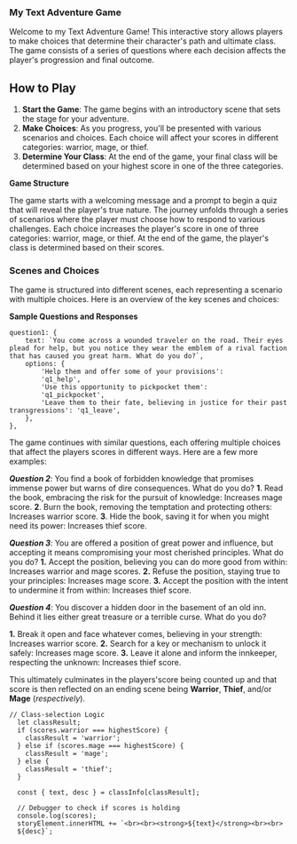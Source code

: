 ### My Text Adventure Game

Welcome to my Text Adventure Game! This interactive story allows players to make choices that determine their character's path and ultimate class. The game consists of a series of questions where each decision affects the player's progression and final outcome.

## How to Play

1. **Start the Game**: The game begins with an introductory scene that sets the stage for your adventure.
2. **Make Choices**: As you progress, you'll be presented with various scenarios and choices. Each choice will affect your scores in different categories: warrior, mage, or thief.
3. **Determine Your Class**: At the end of the game, your final class will be determined based on your highest score in one of the three categories.

**Game Structure**

The game starts with a welcoming message and a prompt to begin a quiz that will reveal the player's true nature. The journey unfolds through a series of scenarios where the player must choose how to respond to various challenges. Each choice increases the player's score in one of three categories: warrior, mage, or thief. At the end of the game, the player's class is determined based on their scores.

### Scenes and Choices

The game is structured into different scenes, each representing a scenario with multiple choices. Here is an overview of the key scenes and choices:

**Sample Questions and Responses**

```
question1: {
    text: `You come across a wounded traveler on the road. Their eyes plead for help, but you notice they wear the emblem of a rival faction that has caused you great harm. What do you do?`,
    options: {
        'Help them and offer some of your provisions':
        'q1_help',
        'Use this opportunity to pickpocket them':
        'q1_pickpocket',
        'Leave them to their fate, believing in justice for their past transgressions': 'q1_leave',
    },
},
```

The game continues with similar questions, each offering multiple choices that affect the players scores in different ways. Here are a few more examples:

**_Question 2_**:
You find a book of forbidden knowledge that promises immense power but warns of dire consequences. What do you do?
**1**. Read the book, embracing the risk for the pursuit of knowledge: Increases mage score.
**2**. Burn the book, removing the temptation and protecting others: Increases warrior score.
**3**. Hide the book, saving it for when you might need its power: Increases thief score.

**_Question 3_**:
You are offered a position of great power and influence, but accepting it means compromising your most cherished principles. What do you do?
**1.** Accept the position, believing you can do more good from within: Increases warrior and mage scores.
**2.** Refuse the position, staying true to your principles: Increases mage score.
**3.** Accept the position with the intent to undermine it from within: Increases thief score.

**_Question 4_**:
You discover a hidden door in the basement of an old inn. Behind it lies either great treasure or a terrible curse. What do you do?

**1.** Break it open and face whatever comes, believing in your strength: Increases warrior score.
**2.** Search for a key or mechanism to unlock it safely: Increases mage score.
**3.** Leave it alone and inform the innkeeper, respecting the unknown: Increases thief score.

This ultimately culminates in the players'score being counted up and that score is then reflected on an ending scene being **Warrior**, **Thief**, and/or **Mage** (_respectively_).

```
// Class-selection Logic
  let classResult;
  if (scores.warrior === highestScore) {
    classResult = 'warrior';
  } else if (scores.mage === highestScore) {
    classResult = 'mage';
  } else {
    classResult = 'thief';
  }

  const { text, desc } = classInfo[classResult];

  // Debugger to check if scores is holding
  console.log(scores);
  storyElement.innerHTML += `<br><br><strong>${text}</strong><br><br>
  ${desc}`;
```
